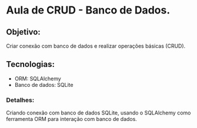 # Aula de CRUD - Banco de Dados.

## Objetivo:
Criar conexão com banco de dados e realizar operações básicas  (CRUD).

## Tecnologias:
- ORM: SQLAlchemy
- Banco de dados: SQLite

### Detalhes:
Criando conexão com banco de dados SQLite, usando o SQLAlchemy como 
ferramenta ORM para interação com banco de dados.